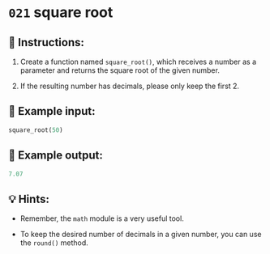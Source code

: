 # `021` square root

## 📝 Instructions:

1. Create a function named `square_root()`, which receives a number as a parameter and returns the square root of the given number.

2. If the resulting number has decimals, please only keep the first 2.

## 📎 Example input:

```py
square_root(50)
```

## 📎 Example output:

```py
7.07
```

## 💡 Hints:

+ Remember, the `math` module is a very useful tool.

+ To keep the desired number of decimals in a given number, you can use the `round()` method.
